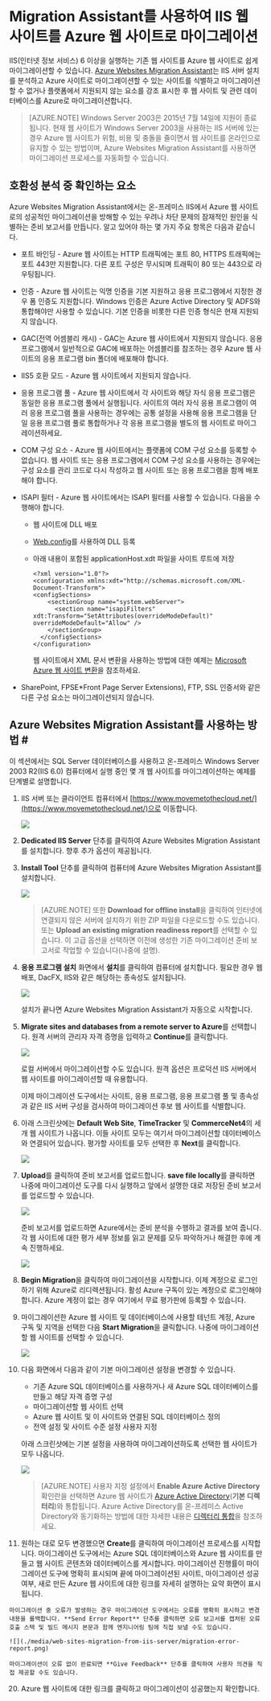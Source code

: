 ﻿<properties 
	pageTitle="Migration Assistant를 사용하여 IIS 웹 사이트를 Azure 웹 사이트로 마이그레이션" 
	description="Azure Websites Migration Assistant를 사용하여 기존 IIS 웹 사이트를 Azure 웹 사이트로 신속하게 마이그레이션하는 방법을 보여 줍니다." 
	services="web-sites" 
	documentationCenter="" 
	authors="cephalin" 
	writer="cephalin" 
	manager="wpickett" 
	editor=""/>

<tags 
	ms.service="web-sites" 
	ms.workload="web" 
	ms.tgt_pltfrm="na" 
	ms.devlang="na" 
	ms.topic="article" 
	ms.date="10/20/2014" 
	ms.author="cephalin"/>

# Migration Assistant를 사용하여 IIS 웹 사이트를 Azure 웹 사이트로 마이그레이션 #
IIS(인터넷 정보 서비스) 6 이상을 실행하는 기존 웹 사이트를 Azure 웹 사이트로 쉽게 마이그레이션할 수 있습니다. [Azure Websites Migration Assistant](https://www.movemetothecloud.net/)는 IIS 서버 설치를 분석하고 Azure 사이트로 마이그레이션할 수 있는 사이트를 식별하고 마이그레이션할 수 없거나 플랫폼에서 지원되지 않는 요소를 강조 표시한 후 웹 사이트 및 관련 데이터베이스를 Azure로 마이그레이션합니다.

>[AZURE.NOTE] Windows Server 2003은 2015년 7월 14일에 지원이 종료됩니다. 현재 웹 사이트가 Windows Server 2003을 사용하는 IIS 서버에 있는 경우 Azure 웹 사이트가 위험, 비용 및 충돌을 줄이면서 웹 사이트를 온라인으로 유지할 수 있는 방법이며, Azure Websites Migration Assistant를 사용하면 마이그레이션 프로세스를 자동화할 수 있습니다. 

## 호환성 분석 중 확인하는 요소 ##
Azure Websites Migration Assistant에서는 온-프레미스 IIS에서 Azure 웹 사이트로의 성공적인 마이그레이션을 방해할 수 있는 우려나 차단 문제의 잠재적인 원인을 식별하는 준비 보고서를 만듭니다. 알고 있어야 하는 몇 가지 주요 항목은 다음과 같습니다.

-	포트 바인딩 - Azure 웹 사이트는 HTTP 트래픽에는 포트 80, HTTPS 트래픽에는 포트 443만 지원합니다. 다른 포트 구성은 무시되며 트래픽이 80 또는 443으로 라우팅됩니다. 
-	인증 - Azure 웹 사이트는 익명 인증을 기본 지원하고 응용 프로그램에서 지정한 경우 폼 인증도 지원합니다. Windows 인증은 Azure Active Directory 및 ADFS와 통합해야만 사용할 수 있습니다. 기본 인증을 비롯한 다른 인증 형식은 현재 지원되지 않습니다. 
-	GAC(전역 어셈블리 캐시) - GAC는 Azure 웹 사이트에서 지원되지 않습니다. 응용 프로그램에서 일반적으로 GAC에 배포하는 어셈블리를 참조하는 경우 Azure 웹 사이트의 응용 프로그램 bin 폴더에 배포해야 합니다. 
-	IIS5 호환 모드 - Azure 웹 사이트에서 지원되지 않습니다. 
-	응용 프로그램 풀 - Azure 웹 사이트에서 각 사이트와 해당 자식 응용 프로그램은 동일한 응용 프로그램 풀에서 실행됩니다. 사이트의 여러 자식 응용 프로그램이 여러 응용 프로그램 풀을 사용하는 경우에는 공통 설정을 사용해 응용 프로그램을 단일 응용 프로그램 풀로 통합하거나 각 응용 프로그램을 별도의 웹 사이트로 마이그레이션하세요.
-	COM 구성 요소 - Azure 웹 사이트에서는 플랫폼에 COM 구성 요소를 등록할 수 없습니다. 웹 사이트 또는 응용 프로그램에서 COM 구성 요소를 사용하는 경우에는 구성 요소를 관리 코드로 다시 작성하고 웹 사이트 또는 응용 프로그램을 함께 배포해야 합니다.
-	ISAPI 필터 - Azure 웹 사이트에서는 ISAPI 필터를 사용할 수 있습니다. 다음을 수행해야 합니다.
	-	웹 사이트에 DLL 배포 
	-	[Web.config](http://www.iis.net/configreference/system.webserver/isapifilters)를 사용하여 DLL 등록
	-	아래 내용이 포함된 applicationHost.xdt 파일을 사이트 루트에 저장

			<?xml version="1.0"?>
			<configuration xmlns:xdt="http://schemas.microsoft.com/XML-Document-Transform">
			<configSections>
			    <sectionGroup name="system.webServer">
			      <section name="isapiFilters" xdt:Transform="SetAttributes(overrideModeDefault)" overrideModeDefault="Allow" />
			    </sectionGroup>
			  </configSections>
			</configuration>

		웹 사이트에서 XML 문서 변환을 사용하는 방법에 대한 예제는 [Microsoft Azure 웹 사이트 변환](http://blogs.msdn.com/b/waws/archive/2014/06/17/transform-your-microsoft-azure-web-site.aspx)을 참조하세요.

-	SharePoint, FPSE*Front Page Server Extensions), FTP, SSL 인증서와 같은 다른 구성 요소는 마이그레이션되지 않습니다.

## Azure Websites Migration Assistant를 사용하는 방법 # #
이 섹션에서는 SQL Server 데이터베이스를 사용하고 온-프레미스 Windows Server 2003 R2(IIS 6.0) 컴퓨터에서 실행 중인 몇 개 웹 사이트를 마이그레이션하는 예제를 단계별로 설명합니다.

1.	IIS 서버 또는 클라이언트 컴퓨터에서 [https://www.movemetothecloud.net/](https://www.movemetothecloud.net/)으로 이동합니다. 

	![](./media/web-sites-migration-from-iis-server/migration-tool-homepage.png)

2.	**Dedicated IIS Server** 단추를 클릭하여 Azure Websites Migration Assistant를 설치합니다. 향후 추가 옵션이 제공됩니다. 
4.	**Install Tool** 단추를 클릭하여 컴퓨터에 Azure Websites Migration Assistant를 설치합니다.

	![](./media/web-sites-migration-from-iis-server/install-page.png)

	>[AZURE.NOTE] 또한 **Download for offline install**을 클릭하여 인터넷에 연결되지 않은 서버에 설치하기 위한 ZIP 파일을 다운로드할 수도 있습니다. 또는 **Upload an existing migration readiness report**를 선택할 수 있습니다. 이 고급 옵션을 선택하면 이전에 생성한 기존 마이그레이션 준비 보고서로 작업할 수 있습니다(나중에 설명).

5.	**응용 프로그램 설치** 화면에서 **설치**를 클릭하여 컴퓨터에 설치합니다. 필요한 경우 웹 배포, DacFX, IIS와 같은 해당하는 종속성도 설치됩니다. 

	![](./media/web-sites-migration-from-iis-server/install-progress.png)

	설치가 끝나면 Azure Websites Migration Assistant가 자동으로 시작합니다.
  
6.	**Migrate sites and databases from a remote server to Azure**를 선택합니다. 원격 서버의 관리자 자격 증명을 입력하고 **Continue**를 클릭합니다. 

	![](./media/web-sites-migration-from-iis-server/migrate-from-remote.png)

	로컬 서버에서 마이그레이션할 수도 있습니다. 원격 옵션은 프로덕션 IIS 서버에서 웹 사이트를 마이그레이션할 때 유용합니다.
 
	이제 마이그레이션 도구에서는 사이트, 응용 프로그램, 응용 프로그램 풀 및 종속성과 같은 IIS 서버 구성을 검사하여 마이그레이션 후보 웹 사이트를 식별합니다. 

8.	아래 스크린샷에는 **Default Web Site**, **TimeTracker** 및 **CommerceNet4**의 세 개 웹 사이트가 나옵니다. 이들 사이트 모두는 여기서 마이그레이션할 데이터베이스와 연결되어 있습니다. 평가할 사이트를 모두 선택한 후 **Next**를 클릭합니다.

	![](./media/web-sites-migration-from-iis-server/select-migration-candidates.png)
 
9.	**Upload**를 클릭하여 준비 보고서를 업로드합니다. **save file locally**를 클릭하면 나중에 마이그레이션 도구를 다시 실행하고 앞에서 설명한 대로 저장된 준비 보고서를 업로드할 수 있습니다.

	![](./media/web-sites-migration-from-iis-server/upload-readiness-report.png)
 
	준비 보고서를 업로드하면 Azure에서는 준비 분석을 수행하고 결과를 보여 줍니다. 각 웹 사이트에 대한 평가 세부 정보를 읽고 문제를 모두 파악하거나 해결한 후에 계속 진행하세요. 
 
	![](./media/web-sites-migration-from-iis-server/readiness-assessment.png)

12.	**Begin Migration**을 클릭하여 마이그레이션을 시작합니다. 이제 계정으로 로그인하기 위해 Azure로 리디렉션됩니다. 활성 Azure 구독이 있는 계정으로 로그인해야 합니다. Azure 계정이 없는 경우 여기에서 무료 평가판에 등록할 수 있습니다. 

13.	마이그레이션한 Azure 웹 사이트 및 데이터베이스에 사용할 테넌트 계정, Azure 구독 및 지역을 선택한 다음 **Start Migration**을 클릭합니다. 나중에 마이그레이션할 웹 사이트를 선택할 수 있습니다.

	![](./media/web-sites-migration-from-iis-server/choose-tenant-account.png)

14.	다음 화면에서 다음과 같이 기본 마이그레이션 설정을 변경할 수 있습니다.

	- 기존 Azure SQL 데이터베이스를 사용하거나 새 Azure SQL 데이터베이스를 만들고 해당 자격 증명 구성
	- 마이그레이션할 웹 사이트 선택
	- Azure 웹 사이트 및 이 사이트와 연결된 SQL 데이터베이스 정의
	- 전역 설정 및 사이트 수준 설정 사용자 지정

	아래 스크린샷에는 기본 설정을 사용하여 마이그레이션하도록 선택한 웹 사이트가 모두 나옵니다.

	![](./media/web-sites-migration-from-iis-server/migration-settings.png)

	>[AZURE.NOTE] 사용자 지정 설정에서 **Enable Azure Active Directory** 확인란을 선택하면 Azure 웹 사이트가 [Azure Active Directory](http://azure.microsoft.com/ko-kr/documentation/articles/active-directory-whatis/)(**기본 디렉터리**)와 통합됩니다. Azure Active Directory를 온-프레미스 Active Directory와 동기화하는 방법에 대한 자세한 내용은 [디렉터리 통합](http://msdn.microsoft.com/library/jj573653)을 참조하세요.

16.	 원하는 대로 모두 변경했으면 **Create**를 클릭하여 마이그레이션 프로세스를 시작합니다. 마이그레이션 도구에서는 Azure SQL 데이터베이스와 Azure 웹 사이트를 만들고 웹 사이트 콘텐츠와 데이터베이스를 게시합니다. 마이그레이션 진행률이 마이그레이션 도구에 명확히 표시되며 끝에 마이그레이션된 사이트, 마이그레이션 성공 여부, 새로 만든 Azure 웹 사이트에 대한 링크를 자세히 설명하는 요약 화면이 표시됩니다. 

	마이그레이션 중 오류가 발생하는 경우 마이그레이션 도구에서는 오류를 명확히 표시하고 변경 내용을 롤백합니다. **Send Error Report** 단추를 클릭하면 오류 보고서를 캡처된 오류 호출 스택 및 빌드 메시지 본문과 함께 엔지니어링 팀에 직접 보낼 수도 있습니다. 

	![](./media/web-sites-migration-from-iis-server/migration-error-report.png)

	마이그레이션이 오류 없이 완료되면 **Give Feedback** 단추를 클릭하여 사용자 의견을 직접 제공할 수도 있습니다. 
 
20.	Azure 웹 사이트에 대한 링크를 클릭하고 마이그레이션이 성공했는지 확인합니다.




<!--HONumber=42-->
